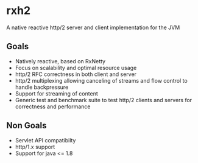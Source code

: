 # rxh2
A native reactive http/2 server and client implementation for the JVM

## Goals

- Natively reactive, based on RxNetty
- Focus on scalability and optimal resource usage
- http/2 RFC correctness in both client and server
- http/2 multiplexing allowing canceling of streams and flow control to handle backpressure
- Support for streaming of content
- Generic test and benchmark suite to test http/2 clients and servers for correctness and performance

## Non Goals

- Servlet API compatibilty
- http/1.x support
- Support for java <= 1.8

